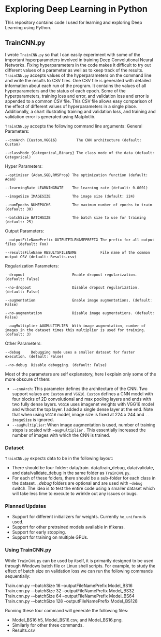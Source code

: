 # Exploring Deep Learning in Python
This repository contains code I used for learning and exploring Deep Learning using Python. 

## TrainCNN.py
I wrote `TrainCNN.py` so that I can easily experiment with some of the important hyperparameters involved in training Deep Convolutional Neural Networks. Fixing hyperparameters in the code makes it difficult to try out different values of a parameter as well as to keep track of the results. `TrainCNN.py` accepts values of the hyperparameters on the command line and write the results to CSV files. One CSV file is generated with detailed information about each run of the program. It contains the values of all hyperparameters and the status of each epoch. Some of the hyperparameters, training loss and error, and validation loss and error is appended to a common CSV file. This CSV file allows easy comparison of the effect of different values of hyperparameters in a single place. Additionally, a chart illustrating training and validation loss, and training and validation error is generated using Matplotlib.

`TrainCNN.py` accepts the following command line arguments:
General Parameters:

`--cnnArch {Custom,VGG16}         The CNN architecture (default: Custom)`

`--classMode {Categorical,Binary} The class mode of the data (default: Categorical)`

Hyper Parameters:

`--optimizer {Adam,SGD,RMSProp} The optimization function (default: Adam)`

`--learningRate LEARNINGRATE    The learning rate (default: 0.0001)`

`--imageSize IMAGESIZE          The image size (default: 224)`

`--numEpochs NUMEPOCHS          The maximum number of epochs to train (default: 30)`

`--batchSize BATCHSIZE          The batch size to use for training (default: 25)`

Output Parameters:

`--outputFileNamePrefix OUTPUTFILENAMEPREFIX The prefix for all output files (default: Foo)`

`--resultsFileName RESULTSFILENAME           File name of the common output CSV (default: Results.csv)`

Regularization Parameters:

`--dropout                      Enable dropout regularization. (default: False)`

`--no-dropout                   Disable dropout regularization. (default: False)`

`--augmentation                 Enable image augmentations. (default: False)`

`--no-augmentation              Disable image augmentations. (default: False)`

`--augMultiplier AUGMULTIPLIER  With image augmentation, number of images in the dataset times this multiplier is used for training. (default: 3)`

Other Parameters:

`--debug     Debugging mode uses a smaller dataset for faster execution. (default: False)`

`--no-debug  Disable debugging. (default: False)`

Most of the parameters are self explanatory, here I explain only some of the more obscure of them:
* `-–cnnArch`: This parameter defines the architecture of the CNN. Two support values are `Custom` and `VGG16`. `Custom` defines a CNN model with four blocks of 2D convolutional and max pooling layers and ends with two fully dense layers. `VGG16` uses imagenet weights with VGG16 model and without the top layer. I added a single dense layer at the end. Note that when using `VGG16` model, image size is fixed at 224 x 244 and `--imageSize` is ignored.
* `--augMultiplier`: When image augmentation is used, number of training steps is scaled with `–augMultiplier` . This essentially increased the number of images with which the CNN is trained.

### Dataset
`TrainCNN.py` expects data to be in the following layout:
* There should be four folder: data/train. data/train_debug, data/validate, and data/validate_debug in the same folder as `TrainCNN.py`.
* For each of these folders, there should be a sub-folder for each class in the dataset.
*_debug* folders are optional and are used with `–debug` switch. The idea is to test the entire code using a smaller dataset which will take less time to execute to wrinkle out any issues or bugs.

### Planned Updates
* Support for different initializers for weights. Currently `he_uniform` is used.
* Support for other pretrained models available in tf.keras.
* Support for early stopping.
* Support for training on multiple GPUs.

### Using TrainCNN.py
While `TrainCNN.py` can be used by itself, it is primarily designed to be used through Windows batch file or Linux shell scripts. For example, to study the effect of batch size on validation loss we can run the following commands sequentially:

Train.cnn.py -–batchSize 16 –outputFileNamePrefix Model_BS16
Train.cnn.py -–batchSize 32 –outputFileNamePrefix Model_BS32
Train.cnn.py -–batchSize 64 –outputFileNamePrefix Model_BS64
Train.cnn.py -–batchSize 128 –outputFileNamePrefix Model_BS128

Running these four command will generate the following files:
* Model_BS16.h5, Model_BS16.csv, and Model_BS16.png.
* Similarly for other three commands.
* Results.csv

